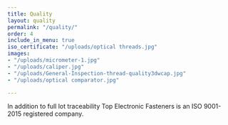 ```yaml
---
title: Quality
layout: quality
permalink: "/quality/"
order: 4
include_in_menu: true
iso_certificate: "/uploads/optical threads.jpg"
images:
- "/uploads/micrometer-1.jpg"
- "/uploads/caliper.jpg"
- "/uploads/General-Inspection-thread-quality3dwcap.jpg"
- "/uploads/optical comparator.jpg"

---
```

In addition to full lot traceability Top Electronic Fasteners is an ISO 9001-2015 registered company.